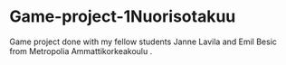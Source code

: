 # Game-project-1Nuorisotakuu
Game project done with my fellow students Janne Lavila and Emil Besic from Metropolia Ammattikorkeakoulu .
